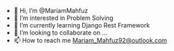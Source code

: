 - 👋 Hi, I’m @MariamMahfuz
- 👀 I’m interested in Problem Solving
- 🌱 I’m currently learning Django Rest Framework
- 💞️ I’m looking to collaborate on ...
- 📫 How to reach me Mariam_Mahfuz92@outlook.com

<!---
MariamMahfuz/MariamMahfuz is a ✨ Programmer who is highly interested in problem solving with a curious mind to sharp her skill✨ repository because its `README.md` (this file) appears on your GitHub profile.
You can click the Preview link to take a look at your changes.
--->
